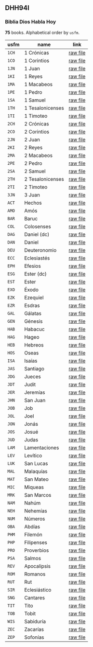 ## DHH94I

### Biblia Dios Habla Hoy

**75** books. Alphabetical order by `usfm`.

| usfm | name | link |
| ---------- | ---------- | ---------- |
| `1CH` | 1 Crónicas | [raw file](https://mrk214.github.io/bible-data-es-spa/data/es___spa___spa/DHH94I/1CH.json) |
| `1CO` | 1 Corintios | [raw file](https://mrk214.github.io/bible-data-es-spa/data/es___spa___spa/DHH94I/1CO.json) |
| `1JN` | 1 Juan | [raw file](https://mrk214.github.io/bible-data-es-spa/data/es___spa___spa/DHH94I/1JN.json) |
| `1KI` | 1 Reyes | [raw file](https://mrk214.github.io/bible-data-es-spa/data/es___spa___spa/DHH94I/1KI.json) |
| `1MA` | 1 Macabeos | [raw file](https://mrk214.github.io/bible-data-es-spa/data/es___spa___spa/DHH94I/1MA.json) |
| `1PE` | 1 Pedro | [raw file](https://mrk214.github.io/bible-data-es-spa/data/es___spa___spa/DHH94I/1PE.json) |
| `1SA` | 1 Samuel | [raw file](https://mrk214.github.io/bible-data-es-spa/data/es___spa___spa/DHH94I/1SA.json) |
| `1TH` | 1 Tesalonicenses | [raw file](https://mrk214.github.io/bible-data-es-spa/data/es___spa___spa/DHH94I/1TH.json) |
| `1TI` | 1 Timoteo | [raw file](https://mrk214.github.io/bible-data-es-spa/data/es___spa___spa/DHH94I/1TI.json) |
| `2CH` | 2 Crónicas | [raw file](https://mrk214.github.io/bible-data-es-spa/data/es___spa___spa/DHH94I/2CH.json) |
| `2CO` | 2 Corintios | [raw file](https://mrk214.github.io/bible-data-es-spa/data/es___spa___spa/DHH94I/2CO.json) |
| `2JN` | 2 Juan | [raw file](https://mrk214.github.io/bible-data-es-spa/data/es___spa___spa/DHH94I/2JN.json) |
| `2KI` | 2 Reyes | [raw file](https://mrk214.github.io/bible-data-es-spa/data/es___spa___spa/DHH94I/2KI.json) |
| `2MA` | 2 Macabeos | [raw file](https://mrk214.github.io/bible-data-es-spa/data/es___spa___spa/DHH94I/2MA.json) |
| `2PE` | 2 Pedro | [raw file](https://mrk214.github.io/bible-data-es-spa/data/es___spa___spa/DHH94I/2PE.json) |
| `2SA` | 2 Samuel | [raw file](https://mrk214.github.io/bible-data-es-spa/data/es___spa___spa/DHH94I/2SA.json) |
| `2TH` | 2 Tesalonicenses | [raw file](https://mrk214.github.io/bible-data-es-spa/data/es___spa___spa/DHH94I/2TH.json) |
| `2TI` | 2 Timoteo | [raw file](https://mrk214.github.io/bible-data-es-spa/data/es___spa___spa/DHH94I/2TI.json) |
| `3JN` | 3 Juan | [raw file](https://mrk214.github.io/bible-data-es-spa/data/es___spa___spa/DHH94I/3JN.json) |
| `ACT` | Hechos | [raw file](https://mrk214.github.io/bible-data-es-spa/data/es___spa___spa/DHH94I/ACT.json) |
| `AMO` | Amós | [raw file](https://mrk214.github.io/bible-data-es-spa/data/es___spa___spa/DHH94I/AMO.json) |
| `BAR` | Baruc | [raw file](https://mrk214.github.io/bible-data-es-spa/data/es___spa___spa/DHH94I/BAR.json) |
| `COL` | Colosenses | [raw file](https://mrk214.github.io/bible-data-es-spa/data/es___spa___spa/DHH94I/COL.json) |
| `DAG` | Daniel (dc) | [raw file](https://mrk214.github.io/bible-data-es-spa/data/es___spa___spa/DHH94I/DAG.json) |
| `DAN` | Daniel | [raw file](https://mrk214.github.io/bible-data-es-spa/data/es___spa___spa/DHH94I/DAN.json) |
| `DEU` | Deuteronomio | [raw file](https://mrk214.github.io/bible-data-es-spa/data/es___spa___spa/DHH94I/DEU.json) |
| `ECC` | Eclesiastés | [raw file](https://mrk214.github.io/bible-data-es-spa/data/es___spa___spa/DHH94I/ECC.json) |
| `EPH` | Efesios | [raw file](https://mrk214.github.io/bible-data-es-spa/data/es___spa___spa/DHH94I/EPH.json) |
| `ESG` | Ester (dc) | [raw file](https://mrk214.github.io/bible-data-es-spa/data/es___spa___spa/DHH94I/ESG.json) |
| `EST` | Ester | [raw file](https://mrk214.github.io/bible-data-es-spa/data/es___spa___spa/DHH94I/EST.json) |
| `EXO` | Éxodo | [raw file](https://mrk214.github.io/bible-data-es-spa/data/es___spa___spa/DHH94I/EXO.json) |
| `EZK` | Ezequiel | [raw file](https://mrk214.github.io/bible-data-es-spa/data/es___spa___spa/DHH94I/EZK.json) |
| `EZR` | Esdras | [raw file](https://mrk214.github.io/bible-data-es-spa/data/es___spa___spa/DHH94I/EZR.json) |
| `GAL` | Gálatas | [raw file](https://mrk214.github.io/bible-data-es-spa/data/es___spa___spa/DHH94I/GAL.json) |
| `GEN` | Génesis | [raw file](https://mrk214.github.io/bible-data-es-spa/data/es___spa___spa/DHH94I/GEN.json) |
| `HAB` | Habacuc | [raw file](https://mrk214.github.io/bible-data-es-spa/data/es___spa___spa/DHH94I/HAB.json) |
| `HAG` | Hageo | [raw file](https://mrk214.github.io/bible-data-es-spa/data/es___spa___spa/DHH94I/HAG.json) |
| `HEB` | Hebreos | [raw file](https://mrk214.github.io/bible-data-es-spa/data/es___spa___spa/DHH94I/HEB.json) |
| `HOS` | Oseas | [raw file](https://mrk214.github.io/bible-data-es-spa/data/es___spa___spa/DHH94I/HOS.json) |
| `ISA` | Isaías | [raw file](https://mrk214.github.io/bible-data-es-spa/data/es___spa___spa/DHH94I/ISA.json) |
| `JAS` | Santiago | [raw file](https://mrk214.github.io/bible-data-es-spa/data/es___spa___spa/DHH94I/JAS.json) |
| `JDG` | Jueces | [raw file](https://mrk214.github.io/bible-data-es-spa/data/es___spa___spa/DHH94I/JDG.json) |
| `JDT` | Judit | [raw file](https://mrk214.github.io/bible-data-es-spa/data/es___spa___spa/DHH94I/JDT.json) |
| `JER` | Jeremías | [raw file](https://mrk214.github.io/bible-data-es-spa/data/es___spa___spa/DHH94I/JER.json) |
| `JHN` | San Juan | [raw file](https://mrk214.github.io/bible-data-es-spa/data/es___spa___spa/DHH94I/JHN.json) |
| `JOB` | Job | [raw file](https://mrk214.github.io/bible-data-es-spa/data/es___spa___spa/DHH94I/JOB.json) |
| `JOL` | Joel | [raw file](https://mrk214.github.io/bible-data-es-spa/data/es___spa___spa/DHH94I/JOL.json) |
| `JON` | Jonás | [raw file](https://mrk214.github.io/bible-data-es-spa/data/es___spa___spa/DHH94I/JON.json) |
| `JOS` | Josué | [raw file](https://mrk214.github.io/bible-data-es-spa/data/es___spa___spa/DHH94I/JOS.json) |
| `JUD` | Judas | [raw file](https://mrk214.github.io/bible-data-es-spa/data/es___spa___spa/DHH94I/JUD.json) |
| `LAM` | Lamentaciones | [raw file](https://mrk214.github.io/bible-data-es-spa/data/es___spa___spa/DHH94I/LAM.json) |
| `LEV` | Levítico | [raw file](https://mrk214.github.io/bible-data-es-spa/data/es___spa___spa/DHH94I/LEV.json) |
| `LUK` | San Lucas | [raw file](https://mrk214.github.io/bible-data-es-spa/data/es___spa___spa/DHH94I/LUK.json) |
| `MAL` | Malaquías | [raw file](https://mrk214.github.io/bible-data-es-spa/data/es___spa___spa/DHH94I/MAL.json) |
| `MAT` | San Mateo | [raw file](https://mrk214.github.io/bible-data-es-spa/data/es___spa___spa/DHH94I/MAT.json) |
| `MIC` | Miqueas | [raw file](https://mrk214.github.io/bible-data-es-spa/data/es___spa___spa/DHH94I/MIC.json) |
| `MRK` | San Marcos | [raw file](https://mrk214.github.io/bible-data-es-spa/data/es___spa___spa/DHH94I/MRK.json) |
| `NAM` | Nahúm | [raw file](https://mrk214.github.io/bible-data-es-spa/data/es___spa___spa/DHH94I/NAM.json) |
| `NEH` | Nehemías | [raw file](https://mrk214.github.io/bible-data-es-spa/data/es___spa___spa/DHH94I/NEH.json) |
| `NUM` | Números | [raw file](https://mrk214.github.io/bible-data-es-spa/data/es___spa___spa/DHH94I/NUM.json) |
| `OBA` | Abdías | [raw file](https://mrk214.github.io/bible-data-es-spa/data/es___spa___spa/DHH94I/OBA.json) |
| `PHM` | Filemón | [raw file](https://mrk214.github.io/bible-data-es-spa/data/es___spa___spa/DHH94I/PHM.json) |
| `PHP` | Filipenses | [raw file](https://mrk214.github.io/bible-data-es-spa/data/es___spa___spa/DHH94I/PHP.json) |
| `PRO` | Proverbios | [raw file](https://mrk214.github.io/bible-data-es-spa/data/es___spa___spa/DHH94I/PRO.json) |
| `PSA` | Salmos | [raw file](https://mrk214.github.io/bible-data-es-spa/data/es___spa___spa/DHH94I/PSA.json) |
| `REV` | Apocalipsis | [raw file](https://mrk214.github.io/bible-data-es-spa/data/es___spa___spa/DHH94I/REV.json) |
| `ROM` | Romanos | [raw file](https://mrk214.github.io/bible-data-es-spa/data/es___spa___spa/DHH94I/ROM.json) |
| `RUT` | Rut | [raw file](https://mrk214.github.io/bible-data-es-spa/data/es___spa___spa/DHH94I/RUT.json) |
| `SIR` | Eclesiástico | [raw file](https://mrk214.github.io/bible-data-es-spa/data/es___spa___spa/DHH94I/SIR.json) |
| `SNG` | Cantares | [raw file](https://mrk214.github.io/bible-data-es-spa/data/es___spa___spa/DHH94I/SNG.json) |
| `TIT` | Tito | [raw file](https://mrk214.github.io/bible-data-es-spa/data/es___spa___spa/DHH94I/TIT.json) |
| `TOB` | Tobit | [raw file](https://mrk214.github.io/bible-data-es-spa/data/es___spa___spa/DHH94I/TOB.json) |
| `WIS` | Sabiduría | [raw file](https://mrk214.github.io/bible-data-es-spa/data/es___spa___spa/DHH94I/WIS.json) |
| `ZEC` | Zacarías | [raw file](https://mrk214.github.io/bible-data-es-spa/data/es___spa___spa/DHH94I/ZEC.json) |
| `ZEP` | Sofonías | [raw file](https://mrk214.github.io/bible-data-es-spa/data/es___spa___spa/DHH94I/ZEP.json) |
